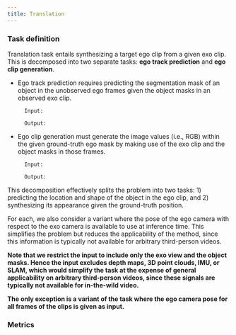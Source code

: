 ```yaml
---
title: Translation
---
```


### Task definition

Translation task entails synthesizing a target ego clip from a given exo clip. This is decomposed into two separate tasks: **ego track prediction** and **ego clip generation**.

* Ego track prediction requires predicting the segmentation mask of an object in the unobserved ego frames given the object masks in an observed exo clip. 

        Input:

        Output:


* Ego clip generation must generate the image values (i.e., RGB) within the given ground-truth ego mask by making use of the exo clip and the object masks in those frames.  

        Input:

        Output:

This decomposition effectively splits the problem into two tasks: 1) predicting the location and shape of the object in the ego clip, and 2) synthesizing its appearance given the ground-truth position. 

For each, we also consider a variant where the pose of the ego camera with respect to the exo camera is available to use at inference time. This simplifies the problem but reduces the applicability of the method, since this information is typically not available for arbitrary third-person videos. 


**Note that we restrict the input to include only the exo view and the object masks.  Hence the input excludes depth maps, 3D point clouds, IMU, or SLAM, which would simplify the task at the expense of general applicability on arbitrary third-person videos, since these signals are typically not available for in-the-wild video.**

**The only exception is a variant of the task where the ego camera pose for all frames of the clips is given as input.**


### Metrics


